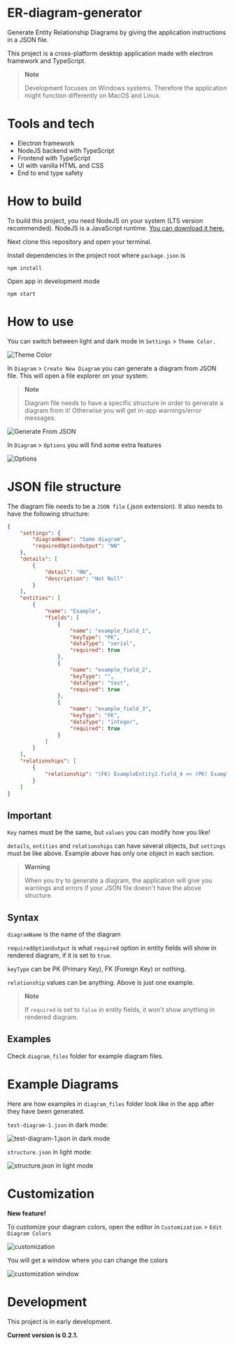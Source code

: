 # ER-diagram-generator

Generate Entity Relationship Diagrams by giving the application instructions in a JSON file.

This project is a cross-platform desktop application made with electron framework and TypeScript.

> **Note**
> 
> Development focuses on Windows systems. Therefore the application might function differently on MacOS and Linux.

# Tools and tech
- Electron framework
- NodeJS backend with TypeScript
- Frontend with TypeScript
- UI with vanilla HTML and CSS
- End to end type safety

# How to build
To build this project, you need NodeJS on your system (LTS version recommended). NodeJS is a JavaScript runtime. [You can download it here.][NodeJS_download]

Next clone this repository and open your terminal.

Install dependencies in the project root where `package.json` is
```
npm install
```

Open app in development mode
```
npm start
```

# How to use

You can switch between light and dark mode in `Settings` > `Theme Color.`

![Theme Color](./documentation/images/theme_color.JPG?raw=true)

In `Diagram` > `Create New Diagram` you can generate a diagram from JSON file. This will open a file explorer on your system.

> **Note**
> 
> Diagram file needs to have a specific structure in order to generate a diagram from it! Otherwise you will get in-app warnings/error messages.

![Generate From JSON](./documentation/images/generate_from_json.JPG?raw=true)

In `Diagram` > `Options` you will find some extra features

![Options](./documentation/images/diagram_options.JPG?raw=true)


# JSON file structure

The diagram file needs to be a `JSON file` (.json extension). It also needs to have the following structure:
```json
{
    "settings": {
        "diagramName": "Some diagram",
        "requiredOptionOutput": "NN"
    },
    "details": [
        {
            "detail": "NN",
            "description": "Not Null"
        }
    ],
    "entities": [
        {
            "name": "Example",
            "fields": [
                {
                    "name": "example_field_1",
                    "keyType": "PK",
                    "dataType": "serial",
                    "required": true
                },
                {
                    "name": "example_field_2",
                    "keyType": "",
                    "dataType": "text",
                    "required": true
                },
                {
                    "name": "example_field_3",
                    "keyType": "FK",
                    "dataType": "integer",
                    "required": true
                }
            ]
        }
    ],
    "relationships": [
        {
            "relationship": "(FK) ExampleEntity2.field_4 << (PK) ExampleEntity.field_1"
        }
    ]
}
```

## Important

`Key` names must be the same, but `values` you can modify how you like!

`details`, `entities` and `relationships` can have several objects, but `settings` must be like above. Example above has only one object in each section.

> **Warning**
> 
> When you try to generate a diagram, the application will give you warnings and errors if your JSON file doesn't have the above structure.


## Syntax

`diagramName` is the name of the diagram

`requiredOptionOutput` is what `required` option in entity fields will show in rendered diagram, if it is set to `true`.

`keyType` can be PK (Primary Key), FK (Foreign Key) or nothing.

`relationship` values can be anything. Above is just one example.

> **Note**
> 
> If `required` is set to `false` in entity fields, it won't show anything in rendered diagram.


## Examples

Check `diagram_files` folder for example diagram files.


# Example Diagrams

Here are how examples in `diagram_files` folder look like in the app after they have been generated.

`test-diagram-1.json` in dark mode:

![test-diagram-1.json in dark mode](./documentation/images/test_diagram_1_dark.JPG?raw=true)

`structure.json` in light mode:

![structure.json in light mode](./documentation/images/structure_light.JPG?raw=true)


# Customization

**New feature!**

To customize your diagram colors, open the editor in `Customization` > `Edit Diagram Colors`

![customization](./documentation/images/customization.JPG?raw=true)

You will get a window where you can change the colors

![customization window](./documentation/images/customization_window.JPG?raw=true)


# Development

This project is in early development.

**Current version is 0.2.1.**

[NodeJS_download]: https://nodejs.org/en/